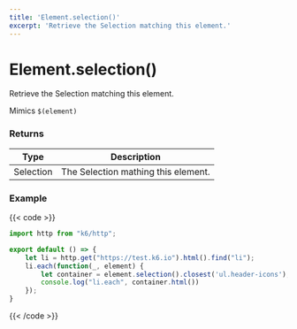 ```yaml
---
title: 'Element.selection()'
excerpt: 'Retrieve the Selection matching this element.'
---
```


# Element.selection()

Retrieve the Selection matching this element.

Mimics `$(element)`

### Returns

| Type    | Description                          |
| ------- | ------------------------------------ |
| Selection | The Selection mathing this element. |

### Example

{{< code >}}

```javascript
import http from "k6/http";

export default () => {
	let li = http.get("https://test.k6.io").html().find("li");
	li.each(function(_, element) {
		let container = element.selection().closest('ul.header-icons');
		console.log("li.each", container.html())
	});
}

```
{{< /code >}}
